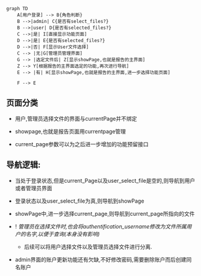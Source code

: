 ```mermaid
graph TD
    A[用户登录] --> B{角色判断}
    B -->|admin| C{是否有select_files?}
    B -->|user| D{是否有selected_files?}
    C -->|是| I[直接显示功能页面]
    D -->|是| E{是否有selected_files?}
    D -->|否| F[显示User文件选择]
    C --> |无|G[管理员管理界面]
    G --> |选定文件后| Z[显示showPage,也就是报告的主界面]
    Z --> Y[根据报告的主界面选定的功能,再次进行导航]
    E --> |有| H[显示showPage,也就是报告的主界面,进一步选择功能页面]

    F --> E
```

## 页面分类
- 用户,管理员选择文件的界面与currentPage并不绑定

- showpage,也就是报告页面用currentpage管理

- current_page参数可以为之后进一步增加的功能预留接口

## 导航逻辑:
- 当处于登录状态,但是current_Page以及user_select_file是空的,则导航到用户或者管理员界面


- 登录状态以及user_select_file为真,则导航到showPage

- showPage中,进一步选择current_page,则导航到current_page所指向的文件

- ! *管理员在选择文件时,也会将authentification_username修改为文件所属用户的名字,以便于查询(本身没有影响)*

    -   后续可以将用户选择文件以及管理员选择文件进行分离.

- admin界面的账户更新功能还有欠缺,不好修改密码,需要删除账户而后创建同名账户